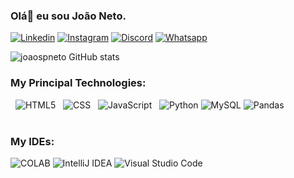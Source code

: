 ### Olá👋 eu sou João Neto.
[![Linkedin](https://img.shields.io/badge/LinkedIn-0077B5?style=for-the-badge&logo=linkedin&logoColor=white)](https://www.linkedin.com/in/jo%C3%A3o-neto-677016183/) [![Instagram](https://img.shields.io/badge/Instagram-E4405F?style=for-the-badge&logo=instagram&logoColor=white)](https://www.instagram.com/_joao_neto?igsh=YjE1ajBjaXRjZ2M5) [![Discord](https://img.shields.io/badge/Discord-7289DA?style=for-the-badge&logo=discord&logoColor=white)](https://discord.gg/dio-689887036110274618) [![Whatsapp](https://img.shields.io/badge/WhatsApp-25D366?style=for-the-badge&logo=whatsapp&logoColor=white)](https://api.whatsapp.com/send?phone=+5583981677707)

![joaospneto GitHub stats](https://github-readme-stats.vercel.app/api?username=joaospneto&show_icons=true&theme=dracula)

### My Principal Technologies:
<div>
  <img alt="HTML5" src="https://img.shields.io/badge/HTML-239120?style=for-the-badge&logo=html5&logoColor=white">
  <img alt="CSS" src="https://img.shields.io/badge/CSS-239120?&style=for-the-badge&logo=css3&logoColor=white">
  <img alt="JavaScript" src="https://img.shields.io/badge/JavaScript-F7DF1E?style=for-the-badge&logo=javascript&logoColor=black">
  <img alt="Python" src="https://img.shields.io/badge/Python-3776AB?style=for-the-badge&logo=python&logoColor=white">
  <img alt="MySQL" src="https://img.shields.io/badge/MySQL-00000F?style=for-the-badge&logo=mysql&logoColor=white">
  <img alt="Pandas" src="https://img.shields.io/badge/Pandas-2C2D72?style=for-the-badge&logo=pandas&logoColor=white">
</div><br/>

### My IDEs:
<div>
    <img alt="COLAB" src="https://img.shields.io/badge/Colab-F9AB00?style=for-the-badge&logo=googlecolab&color=525252">
    <img alt="IntelliJ IDEA" src="https://img.shields.io/badge/IntelliJ_IDEA-000000?style=for-the-badge&logo=intellij-idea&logoColor=white">
    <img alt="Visual Studio Code" src="https://img.shields.io/badge/Visual_Studio_Code-0078D4?style=for-the-badge&logo=visual-studio-code&logoColor=white">
</div>





